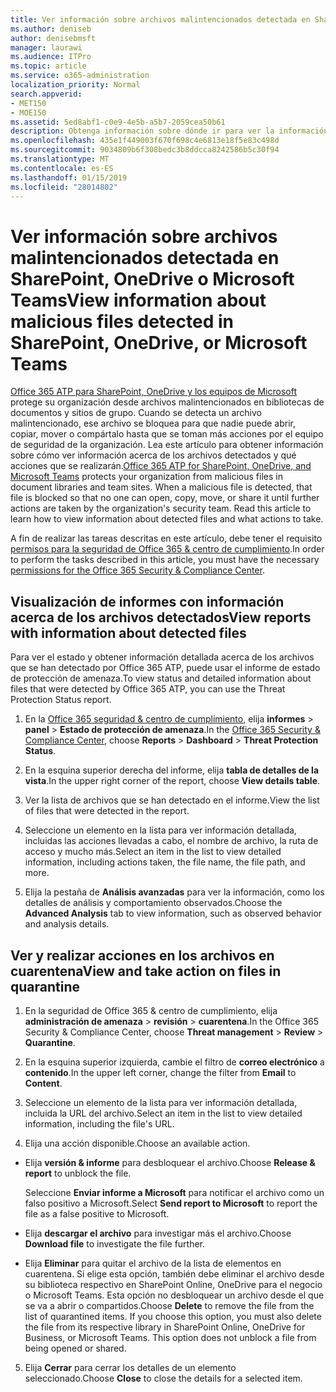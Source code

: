 ```yaml
---
title: Ver información sobre archivos malintencionados detectada en SharePoint, OneDrive o Microsoft Teams
ms.author: deniseb
author: denisebmsft
manager: laurawi
ms.audience: ITPro
ms.topic: article
ms.service: o365-administration
localization_priority: Normal
search.appverid:
- MET150
- MOE150
ms.assetid: 5ed8abf1-c0e9-4e5b-a5b7-2059cea50b61
description: Obtenga información sobre dónde ir para ver la información acerca de los archivos malintencionados detectado en SharePoint, OneDrive o equipos y cómo tomar medidas en esos archivos.
ms.openlocfilehash: 435e1f449003f670f698c4e6813e18f5e83c498d
ms.sourcegitcommit: 9034809b6f308bedc3b8ddcca8242586b5c30f94
ms.translationtype: MT
ms.contentlocale: es-ES
ms.lasthandoff: 01/15/2019
ms.locfileid: "28014802"
---
```

# <a name="view-information-about-malicious-files-detected-in-sharepoint-onedrive-or-microsoft-teams"></a><span data-ttu-id="1fd30-103">Ver información sobre archivos malintencionados detectada en SharePoint, OneDrive o Microsoft Teams</span><span class="sxs-lookup"><span data-stu-id="1fd30-103">View information about malicious files detected in SharePoint, OneDrive, or Microsoft Teams</span></span>

<span data-ttu-id="1fd30-p101">[Office 365 ATP para SharePoint, OneDrive y los equipos de Microsoft](atp-for-spo-odb-and-teams.md) protege su organización desde archivos malintencionados en bibliotecas de documentos y sitios de grupo. Cuando se detecta un archivo malintencionado, ese archivo se bloquea para que nadie puede abrir, copiar, mover o compártalo hasta que se toman más acciones por el equipo de seguridad de la organización. Lea este artículo para obtener información sobre cómo ver información acerca de los archivos detectados y qué acciones que se realizarán.</span><span class="sxs-lookup"><span data-stu-id="1fd30-p101">[Office 365 ATP for SharePoint, OneDrive, and Microsoft Teams](atp-for-spo-odb-and-teams.md) protects your organization from malicious files in document libraries and team sites. When a malicious file is detected, that file is blocked so that no one can open, copy, move, or share it until further actions are taken by the organization's security team. Read this article to learn how to view information about detected files and what actions to take.</span></span> 

<span data-ttu-id="1fd30-107">A fin de realizar las tareas descritas en este artículo, debe tener el requisito [permisos para la seguridad de Office 365 &amp; centro de cumplimiento](permissions-in-the-security-and-compliance-center.md).</span><span class="sxs-lookup"><span data-stu-id="1fd30-107">In order to perform the tasks described in this article, you must have the necessary [permissions for the Office 365 Security &amp; Compliance Center](permissions-in-the-security-and-compliance-center.md).</span></span> 
  
## <a name="view-reports-with-information-about-detected-files"></a><span data-ttu-id="1fd30-108">Visualización de informes con información acerca de los archivos detectados</span><span class="sxs-lookup"><span data-stu-id="1fd30-108">View reports with information about detected files</span></span>

<span data-ttu-id="1fd30-109">Para ver el estado y obtener información detallada acerca de los archivos que se han detectado por Office 365 ATP, puede usar el informe de estado de protección de amenaza.</span><span class="sxs-lookup"><span data-stu-id="1fd30-109">To view status and detailed information about files that were detected by Office 365 ATP, you can use the Threat Protection Status report.</span></span>
  
1. <span data-ttu-id="1fd30-110">En la [Office 365 seguridad &amp; centro de cumplimiento](https://protection.office.com), elija **informes** \> **panel** \> **Estado de protección de amenaza**.</span><span class="sxs-lookup"><span data-stu-id="1fd30-110">In the [Office 365 Security &amp; Compliance Center](https://protection.office.com), choose **Reports** \> **Dashboard** \> **Threat Protection Status**.</span></span>
    
2. <span data-ttu-id="1fd30-111">En la esquina superior derecha del informe, elija **tabla de detalles de la vista**.</span><span class="sxs-lookup"><span data-stu-id="1fd30-111">In the upper right corner of the report, choose **View details table**.</span></span>
    
3. <span data-ttu-id="1fd30-112">Ver la lista de archivos que se han detectado en el informe.</span><span class="sxs-lookup"><span data-stu-id="1fd30-112">View the list of files that were detected in the report.</span></span>
    
4. <span data-ttu-id="1fd30-113">Seleccione un elemento en la lista para ver información detallada, incluidas las acciones llevadas a cabo, el nombre de archivo, la ruta de acceso y mucho más.</span><span class="sxs-lookup"><span data-stu-id="1fd30-113">Select an item in the list to view detailed information, including actions taken, the file name, the file path, and more.</span></span>
    
5. <span data-ttu-id="1fd30-114">Elija la pestaña de **Análisis avanzadas** para ver la información, como los detalles de análisis y comportamiento observados.</span><span class="sxs-lookup"><span data-stu-id="1fd30-114">Choose the **Advanced Analysis** tab to view information, such as observed behavior and analysis details.</span></span> 
  
## <a name="view-and-take-action-on-files-in-quarantine"></a><span data-ttu-id="1fd30-115">Ver y realizar acciones en los archivos en cuarentena</span><span class="sxs-lookup"><span data-stu-id="1fd30-115">View and take action on files in quarantine</span></span>

1. <span data-ttu-id="1fd30-116">En la seguridad de Office 365 &amp; centro de cumplimiento, elija **administración de amenaza** \> **revisión** \> **cuarentena**.</span><span class="sxs-lookup"><span data-stu-id="1fd30-116">In the Office 365 Security &amp; Compliance Center, choose **Threat management** \> **Review** \> **Quarantine**.</span></span>
    
2. <span data-ttu-id="1fd30-117">En la esquina superior izquierda, cambie el filtro de **correo electrónico** a **contenido**.</span><span class="sxs-lookup"><span data-stu-id="1fd30-117">In the upper left corner, change the filter from **Email** to **Content**.</span></span>
    
3. <span data-ttu-id="1fd30-118">Seleccione un elemento de la lista para ver información detallada, incluida la URL del archivo.</span><span class="sxs-lookup"><span data-stu-id="1fd30-118">Select an item in the list to view detailed information, including the file's URL.</span></span>
    
4. <span data-ttu-id="1fd30-119">Elija una acción disponible.</span><span class="sxs-lookup"><span data-stu-id="1fd30-119">Choose an available action.</span></span>
    
  - <span data-ttu-id="1fd30-120">Elija **versión &amp; informe** para desbloquear el archivo.</span><span class="sxs-lookup"><span data-stu-id="1fd30-120">Choose **Release &amp; report** to unblock the file.</span></span> 
    
    <span data-ttu-id="1fd30-121">Seleccione **Enviar informe a Microsoft** para notificar el archivo como un falso positivo a Microsoft.</span><span class="sxs-lookup"><span data-stu-id="1fd30-121">Select **Send report to Microsoft** to report the file as a false positive to Microsoft.</span></span> 
    
  - <span data-ttu-id="1fd30-122">Elija **descargar el archivo** para investigar más el archivo.</span><span class="sxs-lookup"><span data-stu-id="1fd30-122">Choose **Download file** to investigate the file further.</span></span> 
    
  - <span data-ttu-id="1fd30-p102">Elija **Eliminar** para quitar el archivo de la lista de elementos en cuarentena. Si elige esta opción, también debe eliminar el archivo desde su biblioteca respectivo en SharePoint Online, OneDrive para el negocio o Microsoft Teams. Esta opción no desbloquear un archivo desde el que se va a abrir o compartidos.</span><span class="sxs-lookup"><span data-stu-id="1fd30-p102">Choose **Delete** to remove the file from the list of quarantined items. If you choose this option, you must also delete the file from its respective library in SharePoint Online, OneDrive for Business, or Microsoft Teams. This option does not unblock a file from being opened or shared.</span></span> 
    
5. <span data-ttu-id="1fd30-126">Elija **Cerrar** para cerrar los detalles de un elemento seleccionado.</span><span class="sxs-lookup"><span data-stu-id="1fd30-126">Choose **Close** to close the details for a selected item.</span></span> 
  
  

